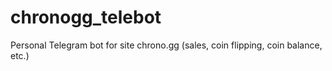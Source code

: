 # chronogg_telebot
Personal Telegram bot for site chrono.gg (sales, coin flipping, coin balance, etc.)
